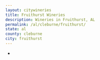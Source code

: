 ```yaml
---
layout: citywineries
title: Fruithurst Wineries
description: Wineries in Fruithurst, AL
permalink: /al/cleburne/fruithurst/
state: al
county: cleburne
city: fruithurst
---
```

-
